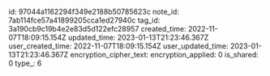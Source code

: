 id: 97044a1162294f349e2188b50785623c
note_id: 7ab114fce57a41899205cca1ed27940c
tag_id: 3a190cb9c19b4e2e83d5d122efc28957
created_time: 2022-11-07T18:09:15.154Z
updated_time: 2023-01-13T21:23:46.367Z
user_created_time: 2022-11-07T18:09:15.154Z
user_updated_time: 2023-01-13T21:23:46.367Z
encryption_cipher_text: 
encryption_applied: 0
is_shared: 0
type_: 6